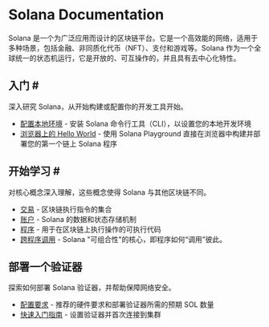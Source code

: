 # Solana Documentation

Solana 是一个为广泛应用而设计的区块链平台。它是一个高效能的网络，适用于多种场景，包括金融、非同质化代币（NFT）、支付和游戏等。Solana 作为一个全球统一的状态机运行，它是开放的、可互操作的，并且具有去中心化特性。

## 入门 \#

深入研究 Solana，从开始构建或配置你的开发工具开始。

- [配置本地环境](https://solana.com/zh/developers/guides/getstarted/setup-local-development) - 安装 Solana 命令行工具（CLI），以设置您的本地开发环境
- [浏览器上的 Hello World](https://solana.com/zh/developers/guides/getstarted/hello-world-in-your-browser) - 使用 Solana Playground 直接在浏览器中构建并部署您的第一个链上 Solana 程序
  
## 开始学习 \#

对核心概念深入理解，这些概念使得 Solana 与其他区块链不同。

- [交易](https://solana.com/zh/docs/core/transactions) - 区块链执行指令的集合
- [账户](https://solana.com/zh/docs/core/accounts) - Solana 的数据和状态存储机制
- [程序](https://solana.com/zh/docs/core/programs) - 用于在区块链上执行操作的可执行代码
- [跨程序调用](https://solana.com/zh/docs/core/cpi) - Solana "可组合性"的核心，即程序如何“调用”彼此。

## 部署一个验证器

探索如何部署 Solana 验证器，并帮助保障网络安全。

- [配置要求](https://docs.solanalabs.com/operations/requirements) - 推荐的硬件要求和部署验证器所需的预期 SOL 数量
- [快速入门指南](https://docs.solanalabs.com/operations/setup-a-validator) - 设置验证器并首次连接到集群
